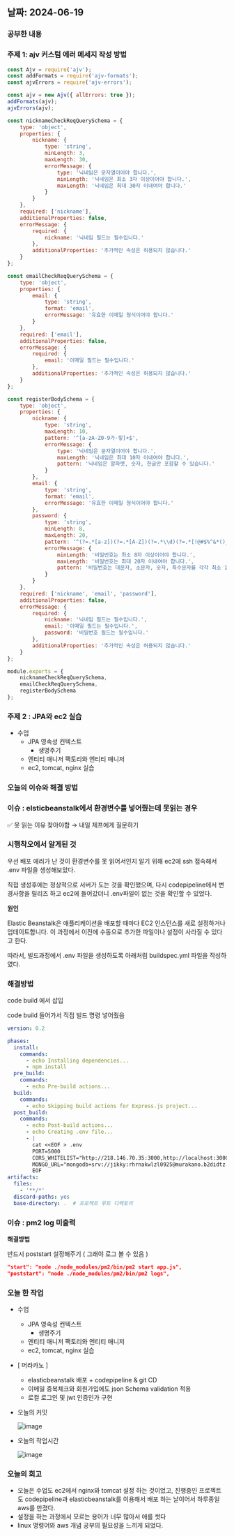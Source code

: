 ## 날짜: 2024-06-19

### 공부한 내용

### 주제 1: ajv 커스텀 에러 메세지 작성 방법

```jsx
const Ajv = require('ajv');
const addFormats = require('ajv-formats');
const ajvErrors = require('ajv-errors');

const ajv = new Ajv({ allErrors: true });
addFormats(ajv);
ajvErrors(ajv);

const nicknameCheckReqQuerySchema = {
    type: 'object',
    properties: {
        nickname: {
            type: 'string',
            minLength: 3,
            maxLength: 30,
            errorMessage: {
                type: '닉네임은 문자열이어야 합니다.',
                minLength: '닉네임은 최소 3자 이상이어야 합니다.',
                maxLength: '닉네임은 최대 30자 이내여야 합니다.'
            }
        }
    },
    required: ['nickname'],
    additionalProperties: false,
    errorMessage: {
        required: {
            nickname: '닉네임 필드는 필수입니다.'
        },
        additionalProperties: '추가적인 속성은 허용되지 않습니다.'
    }
};

const emailCheckReqQuerySchema = {
    type: 'object',
    properties: {
        email: {
            type: 'string',
            format: 'email',
            errorMessage: '유효한 이메일 형식이어야 합니다.'
        }
    },
    required: ['email'],
    additionalProperties: false,
    errorMessage: {
        required: {
            email: '이메일 필드는 필수입니다.'
        },
        additionalProperties: '추가적인 속성은 허용되지 않습니다.'
    }
};

const registerBodySchema = {
    type: 'object',
    properties: {
        nickname: {
            type: 'string',
            maxLength: 10,
            pattern: '^[a-zA-Z0-9가-힣]+$',
            errorMessage: {
                type: '닉네임은 문자열이어야 합니다.',
                maxLength: '닉네임은 최대 10자 이내여야 합니다.',
                pattern: '닉네임은 알파벳, 숫자, 한글만 포함할 수 있습니다.'
            }
        },
        email: {
            type: 'string',
            format: 'email',
            errorMessage: '유효한 이메일 형식이어야 합니다.'
        },
        password: {
            type: 'string',
            minLength: 8,
            maxLength: 20,
            pattern: '^(?=.*[a-z])(?=.*[A-Z])(?=.*\\d)(?=.*[!@#$%^&*()_+\\-=\\[\\]{};:\'",.<>\\/\\\\?]).+$',
            errorMessage: {
                minLength: '비밀번호는 최소 8자 이상이어야 합니다.',
                maxLength: '비밀번호는 최대 20자 이내여야 합니다.',
                pattern: '비밀번호는 대문자, 소문자, 숫자, 특수문자를 각각 최소 1개 이상 포함해야 합니다.'
            }
        }
    },
    required: ['nickname', 'email', 'password'],
    additionalProperties: false,
    errorMessage: {
        required: {
            nickname: '닉네임 필드는 필수입니다.',
            email: '이메일 필드는 필수입니다.',
            password: '비밀번호 필드는 필수입니다.'
        },
        additionalProperties: '추가적인 속성은 허용되지 않습니다.'
    }
};

module.exports = {
    nicknameCheckReqQuerySchema,
    emailCheckReqQuerySchema,
    registerBodySchema
};
```

### 주제 2 : JPA와 ec2 실습

- 수업
    - JPA 영속성 컨텍스트
        - 생명주기
    - 엔티티 매니저 팩토리와 엔티티 매니저
    - ec2, tomcat, nginx 실습

### 오늘의 이슈와 해결 방법

### 이슈 :  elsticbeanstalk에서 환경변수를 넣어줬는데 못읽는 경우

<aside>
✅ 못 읽는 이유 찾아야함 → 내일 제프에게 질문하기

</aside>

### 시행착오에서 알게된 것

우선 배포 에러가 난 것이 환경변수를 못 읽어서인지 알기 위해 ec2에 ssh 접속해서 .env 파일을 생성해보았다.

직접 생성후에는 정상적으로 서버가 도는 것을 확인했으며, 다시 codepipeline에서 변경사항을 릴리즈 하고 ec2에 들어갔더니 .env파일이 없는 것을 확인할 수 있었다.

**원인**

Elastic Beanstalk은 애플리케이션을 배포할 때마다 EC2 인스턴스를 새로 설정하거나 업데이트합니다. 이 과정에서 이전에 수동으로 추가한 파일이나 설정이 사라질 수 있다고 한다.

따라서, 빌드과정에서 .env 파일을 생성하도록 아래처럼 buildspec.yml 파일을 작성하였다.

### 해결방법

code build 에서 삽입

code build 들어가서 직접 빌드 명령 넣어줬음

```yaml
version: 0.2

phases:
  install:
    commands:
      - echo Installing dependencies...
      - npm install
  pre_build:
    commands:
      - echo Pre-build actions...
  build:
    commands:
      - echo Skipping build actions for Express.js project...
  post_build:
    commands:
      - echo Post-build actions...
      - echo Creating .env file...
      - |
        cat <<EOF > .env
        PORT=5000
        CORS_WHITELIST="http://218.146.70.35:3000,http://localhost:3000,https://murak.netlify.app"
        MONGO_URL="mongodb+srv://jikky:rhrnakwlzl0925@murakano.b2didtz.mongodb.net/murakano?retryWrites=true&w=majority"
        EOF
artifacts:
  files:
    - '**/*'
  discard-paths: yes
  base-directory: .  # 프로젝트 루트 디렉토리

```

### 이슈 : pm2 log 미출력

**해결방법**

반드시 poststart 설정해주기 ( 그래야 로그 볼 수 있음 ) 

```json
"start": "node ./node_modules/pm2/bin/pm2 start app.js",
"poststart": "node ./node_modules/pm2/bin/pm2 logs",
```

### 오늘 한 작업

- 수업
    - JPA 영속성 컨텍스트
        - 생명주기
    - 엔티티 매니저 팩토리와 엔티티 매니저
    - ec2, tomcat, nginx 실습
- [ 머라카노 ]
    - elasticbeanstalk 배포 + codepipeline & git CD
    - 이메일 중복체크와 회원가입에도 json Schema validation 적용
    - 로컬 로그인 및 jwt 인증인가 구현

- 오늘의 커밋

  ![image](https://github.com/jjikky/jikky-til/assets/59151187/d5e6187a-e0b0-4a64-ae78-672ad1674af3)

    
- 오늘의 작업시간

  ![image](https://github.com/jjikky/jikky-til/assets/59151187/52ff478a-b554-4564-8a9b-d1d8e9cb9ea8)

  

### 오늘의 회고

- 오늘은 수업도 ec2에서 nginx와 tomcat 설정 하는 것이었고, 진행중인 프로젝트도 codepipeline과 elasticbeanstalk를 이용해서 배포 하는 날이어서 하루종일 aws를 만졌다.
- 설정을 하는 과정에서 모르는 용어가 너무 많아서 애를 썻다
- linux 명령어와 aws 개념 공부의 필요성을 느끼게 되었다.
